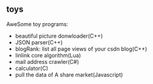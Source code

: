 toys
------------
AweSome toy programs:
+ beautiful picture donwloader(C++)
+ JSON parser(C++)
+ blogRank: list all page views of your csdn blog(C++)
+ linlink core algorithm(Lua)
+ mail address crawler(C#)
+ calculator(C)
+ pull the data of A share market(Javascript)